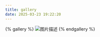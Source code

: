 ```yaml
---
title: gallery
date: 2025-03-23 19:22:20
---
```

{% gallery %}
![图片描述](https://vip.123pan.cn/1816472581/ymjew503t0l000d6xujz7kamkav50qu6DIYPAqF0DqJ1DGxwDIiw.png)
{% endgallery %}